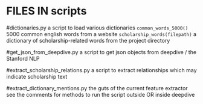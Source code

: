 FILES IN scripts
================

#dictionaries.py
a script to load various dictionaries
`common_words_5000()`
  5000 common english words from a website
`scholarship_words(filepath)`
  a dictionary of scholarship-related words from the project directory

#get_json_from_deepdive.py
a script to get json objects from deepdive / the Stanford NLP

#extract_scholarship_relations.py
a script to extract relationships which may indicate scholarship text

#extract_dictionary_mentions.py
the guts of the current feature extractor
see the comments for methods to run the script outside OR inside deepdive
